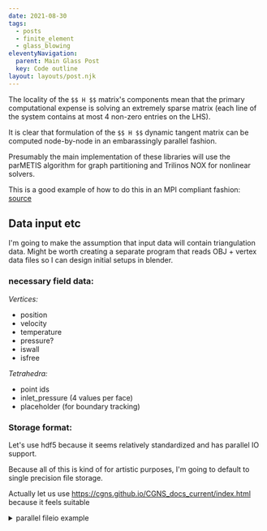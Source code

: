 ```yaml
---
date: 2021-08-30
tags:
  - posts
  - finite_element
  - glass_blowing
eleventyNavigation:
  parent: Main Glass Post
  key: Code outline
layout: layouts/post.njk
---
```


The locality of the `$$ H $$` matrix's components mean that the primary computational expense
is solving an extremely sparse matrix (each line of the system contains at most 4 non-zero entries on the LHS).

It is clear that formulation of the `$$ H $$` dynamic tangent matrix can be computed node-by-node in an embarassingly
parallel fashion. 

Presumably the main implementation of these libraries will use the parMETIS algorithm for graph partitioning
and Trilinos NOX for nonlinear solvers.

This is a good example of how to do this in an MPI compliant fashion:
  [source](https://github.com/trilinos/Trilinos/blob/master/packages/nox/examples/epetra/NOX_1DFEMNonlinear/FiniteElementProblem.C)

## Data input etc

I'm going to make the assumption that input data will contain triangulation data. Might be worth creating a separate program
that reads OBJ + vertex data files so I can design initial setups in blender.

### necessary field data:
_Vertices:_
* position
* velocity
* temperature
* pressure?
* iswall
* isfree
  

_Tetrahedra:_
* point ids
* inlet_pressure (4 values per face)
* placeholder (for boundary tracking)


### Storage format:
Let's use hdf5 because it seems relatively standardized and has parallel IO support.

Because all of this is kind of for artistic purposes, I'm going to default to single precision file storage.

Actually let us use https://cgns.github.io/CGNS_docs_current/index.html
because it feels suitable

<details>
  <summary>parallel fileio example </summary>
  
```
#include <stdio.h>
#include <stdlib.h>

#include "pcgnslib.h"
#include "mpi.h"

#define NODES_PER_SIDE 5

int main(int argc, char *argv[])
{
    int comm_size, comm_rank;
    int tot_nnodes, tot_nelems, nnodes, nelems;
    int F, B, Z, E, S, Fs, A, Cx, Cy, Cz;
    int i, j, k, n, nn, ne;
    float *x, *y, *z, *d;
    cgsize_t sizes[3], *e, start, end, ncells;
    static char *outfile = "cexample.cgns";

    /* initialize MPI */
    MPI_Init(&argc,&argv);
    MPI_Comm_size(MPI_COMM_WORLD, &comm_size);
    MPI_Comm_rank(MPI_COMM_WORLD, &comm_rank);

    /* total number of nodes and hex elements */
    tot_nnodes = NODES_PER_SIDE * NODES_PER_SIDE * NODES_PER_SIDE;
    tot_nelems = (NODES_PER_SIDE-1) * (NODES_PER_SIDE-1) * (NODES_PER_SIDE-1);
 
    /* open the file and create base and zone */
    sizes[0] = tot_nnodes;
    sizes[1] = tot_nelems;
    sizes[2] = 0;

    /* the default here is to use MPI_COMM_WORLD,
       but this allows assigning of another communicator
    cgp_mpi_comm(MPI_COMM_WORLD); */

    if (cgp_open(outfile, CG_MODE_WRITE, &F) ||
        cg_base_write(F, "Base", 3, 3, &B) ||
        cg_zone_write(F, B, "Zone", sizes, Unstructured, &Z))
        cgp_error_exit();

    /* print info */
    if (comm_rank == 0) {
        printf("writing %d coordinates and %d hex elements to %s\n",
            tot_nnodes, tot_nelems, outfile);
    }

    /* create data nodes for coordinates */
    if (cgp_coord_write(F, B, Z, RealSingle, "CoordinateX", &Cx) ||
        cgp_coord_write(F, B, Z, RealSingle, "CoordinateY", &Cy) ||
        cgp_coord_write(F, B, Z, RealSingle, "CoordinateZ", &Cz))
        cgp_error_exit();
 
    /* number of nodes and range this process will write */
    nnodes = (tot_nnodes + comm_size - 1) / comm_size;
    start  = nnodes * comm_rank + 1;
    end    = nnodes * (comm_rank + 1);
    if (end > tot_nnodes) end = tot_nnodes;
    
    /* create the coordinate data for this process */
    x = (float *)malloc(nnodes * sizeof(float));
    y = (float *)malloc(nnodes * sizeof(float));
    z = (float *)malloc(nnodes * sizeof(float));
    nn = 0;
    for (n = 1, k = 0; k < NODES_PER_SIDE; k++) {
        for (j = 0; j < NODES_PER_SIDE; j++) {
            for (i = 0; i < NODES_PER_SIDE; i++, n++) {
                if (n >= start && n <= end) {
                    x[nn] = (float)i;
                    y[nn] = (float)j;
                    z[nn] = (float)k;
                    nn++;
                }
            }
        }
    }

    /* write the coordinate data in parallel */
    if (cgp_coord_write_data(F, B, Z, Cx, &start, &end, x) ||
        cgp_coord_write_data(F, B, Z, Cy, &start, &end, y) ||
        cgp_coord_write_data(F, B, Z, Cz, &start, &end, z))
        cgp_error_exit();
    
    /* create data node for elements */
    if (cgp_section_write(F, B, Z, "Hex", HEXA_8, 1, tot_nelems, 0, &E))
        cgp_error_exit();
 
    /* number of elements and range this process will write */
    nelems = (tot_nelems + comm_size - 1) / comm_size;
    start  = nelems * comm_rank + 1;
    end    = nelems * (comm_rank + 1);
    if (end > tot_nelems) end = tot_nelems;
    
    /* create the hex element data for this process */
    e = (cgsize_t *)malloc(8 * nelems * sizeof(cgsize_t));
    nn = 0;
    for (n = 1, k = 1; k < NODES_PER_SIDE; k++) {
        for (j = 1; j < NODES_PER_SIDE; j++) {
            for (i = 1; i < NODES_PER_SIDE; i++, n++) {
                if (n >= start && n <= end) {
                    ne = i + NODES_PER_SIDE*((j-1)+NODES_PER_SIDE*(k-1));
                    e[nn++] = ne;
                    e[nn++] = ne + 1;
                    e[nn++] = ne + 1 + NODES_PER_SIDE;
                    e[nn++] = ne + NODES_PER_SIDE;
                    ne += NODES_PER_SIDE * NODES_PER_SIDE;
                    e[nn++] = ne;
                    e[nn++] = ne + 1;
                    e[nn++] = ne + 1 + NODES_PER_SIDE;
                    e[nn++] = ne + NODES_PER_SIDE;
                }
            }
        }
    }

    /* write the element connectivity in parallel */
    if (cgp_elements_write_data(F, B, Z, E, start, end, e))
        cgp_error_exit();

    /* create a centered solution */
    if (cg_sol_write(F, B, Z, "Solution", CellCenter, &S) ||
        cgp_field_write(F, B, Z, S, RealSingle, "CellIndex", &Fs))
        cgp_error_exit();

    /* create the field data for this process */
    d = (float *)malloc(nelems * sizeof(float));
    nn = 0;
    for (n = 1; n <= tot_nelems; n++) {
        if (n >= start && n <= end) {
            d[nn] = (float)n;
            nn++;
        }
    }

    /* write the solution field data in parallel */
    if (cgp_field_write_data(F, B, Z, S, Fs, &start, &end, d))
        cgp_error_exit();

    /* create user data under the zone and duplicate solution data */
    ncells = tot_nelems;
    if (cg_goto(F, B, "Zone_t", 1, NULL) ||
        cg_user_data_write("User Data") ||
        cg_gorel(F, "User Data", 0, NULL) ||
        cgp_array_write("CellIndex", RealSingle, 1, &ncells, &A))
        cgp_error_exit();

    /* write the array data in parallel */
    if (cgp_array_write_data(A, &start, &end, d))
        cgp_error_exit();

    /* close the file and terminate MPI */
    cgp_close(F);    
    MPI_Finalize();
    return 0;
}
  
  ```
</details>

